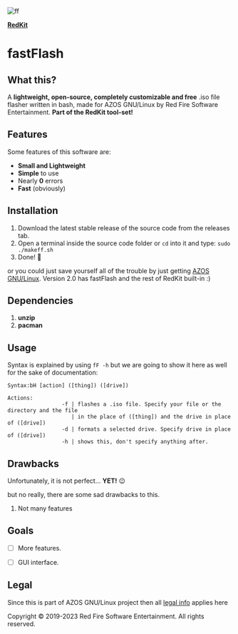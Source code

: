 
![ff](https://github.com/RedFireSoftwareEntertainment/fastFlash/assets/98542488/b4565dc8-6bc4-4e71-a1d0-a504c9e13f78)

[**RedKit**](https://github.com/RedFireSoftwareEntertainment/RedKit)

# fastFlash

## What this?

A **lightweight, open-source, completely customizable and free** .iso file flasher written in bash, made for AZOS GNU/Linux by Red Fire Software Entertainment. **Part of the RedKit tool-set!**

## Features

Some features of this software are:

 - **Small and Lightweight**
 - **Simple** to use
 - Nearly **0** errors
 - **Fast** (obviously)

## Installation

 1. Download the latest stable release of the source code from the releases tab.
 2. Open a terminal inside the source code folder or `cd` into it and type: `sudo ./makeff.sh`
 3. Done! 🎉
 
 or you could just save yourself all of the trouble by just getting [AZOS GNU/Linux](https://sites.google.com/view/azosofficialsite/download/versions). Version 2.0 has fastFlash and the rest of RedKit built-in :)

## Dependencies

 1. **unzip**
 2. **pacman**

## Usage
Syntax is explained by using `fF -h` but we are going to show it here as well for the sake of documentation:

   

    Syntax:bH [action] ([thing]) ([drive])
    
    Actions:
                     -f | flashes a .iso file. Specify your file or the directory and the file 
                        | in the place of ([thing]) and the drive in place of ([drive])
                     -d | formats a selected drive. Specify drive in place of ([drive]) 
                     -h | shows this, don't specify anything after.


## Drawbacks
Unfortunately, it is not perfect... **YET!** 😉

but no really, there are some sad drawbacks to this.

 1. Not many features
 
## Goals
 - [ ] More features.
 - [ ] GUI interface.


## Legal

Since this is part of AZOS GNU/Linux project then all [legal info](https://sites.google.com/view/azosofficialsite/legal) applies here

Copyright © 2019-2023 Red Fire Software Entertainment. All rights reserved.
